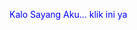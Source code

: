 <html>
<head>
  <title>Happy Aniversary</title>
  <script>
    function toggleKata() {
      const kata = document.getElementById("kata-lain");
      if (kata.style.display === "none") {
        kata.style.display = "block";
      } else {
        kata.style.display = "none";
      }
    }
  </script>
</head>
<body>
  <p onclick="toggleKata()" style="cursor: pointer; color: blue;">Kalo Sayang Aku... klik ini ya</p>
  <p id="kata-lain" style="display: none;">
    <a href="https://drive.google.com/file/d/1vqIRdmYWDaRfXFIDpYZdPcBPx_hHuhfu/view?usp=sharing" target="_blank" style="color: blue;">beneran sayang kan? klik lagi ya</a>
  </p>
</body>
</html>
